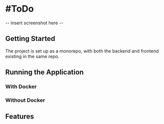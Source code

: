 # #ToDo

-- insert screenshot here --

## Getting Started

The project is set up as a monorepo, with both the backend and frontend existing in the same repo.

## Running the Application

### With Docker

### Without Docker

## Features
